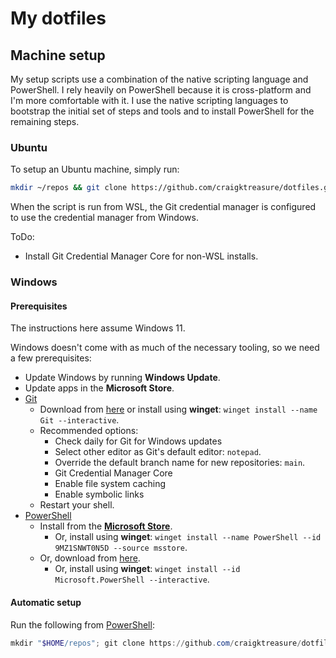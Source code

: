 # My dotfiles

## Machine setup

My setup scripts use a combination of the native scripting language and PowerShell. I rely heavily on PowerShell because
it is cross-platform and I'm more comfortable with it. I use the native scripting languages to bootstrap the initial
set of steps and tools and to install PowerShell for the remaining steps.

### Ubuntu

To setup an Ubuntu machine, simply run:

```bash
mkdir ~/repos && git clone https://github.com/craigktreasure/dotfiles.git ~/repos/dotfiles && ~/repos/dotfiles/scripts/setup-ubuntu.sh
```

When the script is run from WSL, the Git credential manager is configured to use the credential manager from Windows.

ToDo:

* Install Git Credential Manager Core for non-WSL installs.

### Windows

#### Prerequisites

The instructions here assume Windows 11.

Windows doesn't come with as much of the necessary tooling, so we need a few prerequisites:

* Update Windows by running **Windows Update**.
* Update apps in the **Microsoft Store**.
* [Git](https://git-scm.com/)
  * Download from [here](https://git-scm.com/) or install using **winget**: `winget install --name Git --interactive`.
  * Recommended options:
    * Check daily for Git for Windows updates
    * Select other editor as Git's default editor: `notepad`.
    * Override the default branch name for new repositories: `main`.
    * Git Credential Manager Core
    * Enable file system caching
    * Enable symbolic links
  * Restart your shell.
* [PowerShell](https://docs.microsoft.com/powershell/scripting/install/installing-powershell-on-windows)
  * Install from the [**Microsoft Store**](https://www.microsoft.com/p/powershell/9mz1snwt0n5d).
    * Or, install using **winget**: `winget install --name PowerShell --id 9MZ1SNWT0N5D --source msstore`.
  * Or, download from [here](https://github.com/powershell/powershell).
    * Or, install using **winget**: `winget install --id Microsoft.PowerShell --interactive`.

#### Automatic setup

Run the following from [PowerShell](https://github.com/powershell/powershell):

```powershell
mkdir "$HOME/repos"; git clone https://github.com/craigktreasure/dotfiles.git "$HOME/repos/dotfiles"; & "$HOME/repos/dotfiles/scripts/setup-windows.ps1"
```
